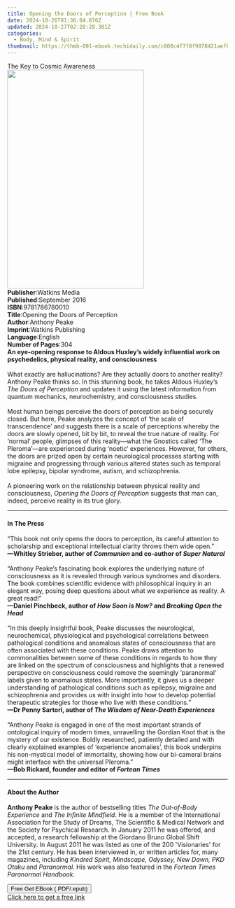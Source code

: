 ```yaml
---
title: Opening the Doors of Perception | Free Book
date: 2024-10-26T01:36:04.876Z
updated: 2024-10-27T02:28:28.381Z
categories:
  - Body, Mind & Spirit
thumbnail: https://thmb-001-ebook.techidaily.com/c608c4f7f8f9078421aefbcdbf34009e71191c540a42f5a56695d2b63c6d2152.jpg
---
```

<main id="book-container">
  <div class="flex flex-col">
    <div class="book-brief flex-1 py-6 px-4 sm:p-6 md:py-10 md:px-8">
      <!-- brief-->
      <div class="book-brief-main">The Key to Cosmic Awareness</div>
    </div>
    <div
      class="book-meta-info flex-1 grid gap-4 col-start-1 col-end-3 row-start-1 sm:mb-6 sm:grid-cols-4 lg:gap-6 lg:col-start-2 lg:row-end-6 lg:row-span-6 lg:mb-0"
    >
      <div
        class="book-meta-info-left place-content-center mt-4 p-4 text-sm leading-6 col-start-2 col-span-2 dark:text-slate-400"
      >
        <img
          class="w-full h-500 object-cover rounded-lg sm:h-255 sm:col-span-2 lg:col-span-full"
          src="https://img-001-ebook.techidaily.com/f03d4727f26ce24eac7a0b4c3a6d6a84251a55c45d555155ac518fcca045245c.jpg"
          alt=""
          width="312"
          height="500"
        />
      </div>
      <div
        class="book-meta-info-right mt-2 col-start-1 row-start-2 col-span-3 self-center"
      >
        <!-- meta data  -->
        <div class="flex flex-col px-4 md:px-8">
          <div class="flex-1">
            <strong>Publisher</strong>:<span class="px-2">Watkins Media</span>
          </div>
          <div class="flex-1">
            <strong>Published</strong>:<span class="px-2">September 2016</span>
          </div>
          <div class="flex-1">
            <strong>ISBN</strong>:<span class="px-2">9781786780010</span>
          </div>
          <div class="flex-1">
            <strong>Title</strong>:<span class="px-2"
              >Opening the Doors of Perception</span
            >
          </div>
          <div class="flex-1">
            <strong>Author</strong>:<span class="px-2">Anthony Peake</span>
          </div>
          <div class="flex-1">
            <strong>Imprint</strong>:<span class="px-2"
              >Watkins Publishing</span
            >
          </div>
          <div class="flex-1">
            <strong>Language</strong>:<span class="px-2">English</span>
          </div>
          <div class="flex-1">
            <strong>Number of Pages</strong>:<span class="px-2">304</span>
          </div>
        </div>
      </div>
    </div>
    <div class="book-description flex-1 py-6 px-4 sm:p-6 md:py-10 md:px-8">
      <div class="book-description-main">
        <div accordion-content="" id="description">
          <b
            >An eye-opening response to Aldous Huxley’s widely influential work
            on psychedelics, physical reality, and consciousness</b
          ><br />&nbsp;<br />What exactly are hallucinations? Are they actually
          doors to another reality? Anthony Peake thinks so. In this stunning
          book, he takes Aldous Huxley’s <i>The Doors of Perception</i> and
          updates it using the latest information from quantum mechanics,
          neurochemistry, and consciousness studies.<br />&nbsp;<br />Most human
          beings perceive the doors of perception as being securely closed. But
          here, Peake analyzes the concept of ‘the scale of transcendence’ and
          suggests there is a scale of perceptions whereby the doors are slowly
          opened, bit by bit, to reveal the true nature of reality. For ‘normal’
          people, glimpses of this reality—what the Gnostics called ‘The
          Pleroma’—are experienced during ‘noetic’ experiences. However, for
          others, the doors are prized open by certain neurological processes
          starting with migraine and progressing through various altered states
          such as temporal lobe epilepsy, bipolar syndrome, autism, and
          schizophrenia.<br />&nbsp;<br />A pioneering work on the relationship
          between physical reality and consciousness,
          <i>Opening the Doors of Perception</i> suggests that man can, indeed,
          perceive reality in its true glory.
        </div>
        <div class="accordion-fader"></div>
      </div>
    </div>
    <div class="book-excerpts flex-1 py-6 px-4 sm:p-6 md:py-10 md:px-8">
      <!-- excerpts-->
      <div class="book-excerpts-main">
        <hr />
        <h4 class="placeholder placeholder-heading">
          <span>In The Press</span>
        </h4>
        <p>
          “This book not only opens the doors to perception, its careful
          attention to scholarship and exceptional intellectual clarity throws
          them wide open.”<br />
          <b
            >—Whitley Strieber, author of <i>Communion</i> and co-author of
            <i>Super Natural</i></b
          >
          <br /><br />
          “Anthony Peake’s fascinating book explores the underlying nature of
          consciousness as it is revealed through various syndromes and
          disorders. The book combines scientific evidence with philosophical
          inquiry in an elegant way, posing deep questions about what we
          experience as reality. A great read!”<br />
          <b
            >—Daniel Pinchbeck, author of <i>How Soon is Now?</i> and
            <i>Breaking Open the Head</i></b
          ><i><br /> </i><br />
          “In this deeply insightful book, Peake discusses the neurological,
          neurochemical, physiological and psychological correlations between
          pathological conditions and anomalous states of consciousness that are
          often associated with these conditions. Peake draws attention to
          commonalities between some of these conditions in regards to how they
          are linked on the spectrum of consciousness and highlights that a
          renewed perspective on consciousness could remove the seemingly
          ‘paranormal’ labels given to anomalous states. More importantly, it
          gives us a deeper understanding of pathological conditions such as
          epilepsy, migraine and schizophrenia and provides us with insight into
          how to develop potential therapeutic strategies for those who live
          with these conditions.”<br />
          <b
            >—Dr Penny Sartori, author of
            <i>The Wisdom of Near-Death Experiences</i><br /> </b
          ><br />
          “Anthony Peake is engaged in one of the most important strands of
          ontological inquiry of modern times, unravelling the Gordian Knot that
          is the mystery of our existence. Boldly researched, patiently detailed
          and with clearly explained examples of ‘experience anomalies’, this
          book underpins his non-mystical model of immortality, showing how our
          bi-cameral brains might interface with the universal Pleroma.”<br />
          <b>—Bob Rickard, founder and editor of <i>Fortean Times</i></b>
        </p>
      </div>
    </div>
    <div class="book-about-author flex-1 py-6 px-4 sm:p-6 md:py-10 md:px-8">
      <!-- about author-->
      <div class="book-main-author-main">
        <hr />
        <h4 class="placeholder placeholder-heading">
          <span>About the Author</span>
        </h4>
        <p>
          <b>Anthony Peake</b>&nbsp;is the author of bestselling titles&nbsp;<i
            >The Out-of-Body Experience&nbsp;</i
          >and&nbsp;<i>The Infinite Mindfield</i>. He is a member of the
          International Association for the Study of Dreams, The Scientific
          &amp; Medical Network and the Society for Psychical Research. In
          January 2011 he was offered, and accepted, a research fellowship at
          the Giordano Bruno Global Shift University. In August 2011 he was
          listed as one of the 200 'Visionaries' for the 21st century. He has
          been interviewed in, or written articles for, many magazines,
          including&nbsp;<i
            >Kindred Spirit, Mindscape, Odyssey, New Dawn, PKD Otaku&nbsp;</i
          >and&nbsp;<i>Paranormal</i>. His work was also featured in the&nbsp;<i
            >Fortean Times Paranormal Handbook</i
          >.
        </p>
      </div>
    </div>
    <div class="book-free-get flex-1 py-6 px-4 sm:p-6 md:py-10 md:px-8">
      <button
        id="btn-free-get"
        class="bg-blue-500 hover:bg-blue-700 text-white font-bold py-2 px-4 rounded"
      >
        Free Get EBook (.PDF/.epub)
      </button>
      <div id="countdown-display" class="px-2 text-lg mt-2"></div>
      <a
        id="free-link"
        class="hidden bg-blue-500 hover:bg-blue-700 text-white font-bold py-2 px-4 rounded"
        href="https://www.ebooks.com/en-us/book/2543814/opening-the-doors-of-perception/anthony-peake/"
        target="_blank"
        >Click here to get a free link</a
      >
    </div>
    <script>
      let countdownTime = 0;
      let countdownInterval = null;
      document
        .getElementById('btn-free-get')
        .addEventListener('click', startCountdown);
      function startCountdown() {
        countdownTime = new Date().getTime() + 60000 * 3;
        countdownInterval = setInterval(updateCountdown, 1000);
        document.getElementById('btn-free-get').disabled = true;
        document
          .getElementById('btn-free-get')
          .classList.add('bg-gray-500', 'cursor-not-allowed');
      }
      function updateCountdown() {
        let currentTime = new Date().getTime();
        let timeLeft = countdownTime - currentTime;
        let secondsLeft = Math.floor(timeLeft / 1000);
        document.getElementById('countdown-display').innerHTML =
          `Remaining time: ${secondsLeft} seconds.`;
        if (secondsLeft <= 0) {
          clearInterval(countdownInterval);
          document.getElementById('btn-free-get').classList.add('hidden');
          document.getElementById('free-link').classList.remove('hidden');
          document.getElementById('countdown-display').innerHTML = '';
        }
      }
    </script>
  </div>
</main>

<ins class="adsbygoogle"
      style="display:block"
      data-ad-client="ca-pub-7571918770474297"
      data-ad-slot="8358498916"
      data-ad-format="auto"
      data-full-width-responsive="true"></ins>
    